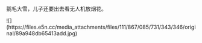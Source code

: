 <p>鹅毛大雪，儿子还要出去看无人机放烟花。</p>
![](https://files.e5n.cc/media_attachments/files/111/867/085/731/343/346/original/89a948db65413add.jpg)